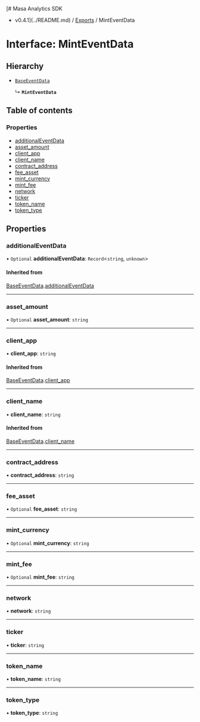 [# Masa Analytics SDK
 - v0.4.1](../README.md) / [Exports](../modules.md) / MintEventData

# Interface: MintEventData

## Hierarchy

- [`BaseEventData`](BaseEventData.md)

  ↳ **`MintEventData`**

## Table of contents

### Properties

- [additionalEventData](MintEventData.md#additionaleventdata)
- [asset\_amount](MintEventData.md#asset_amount)
- [client\_app](MintEventData.md#client_app)
- [client\_name](MintEventData.md#client_name)
- [contract\_address](MintEventData.md#contract_address)
- [fee\_asset](MintEventData.md#fee_asset)
- [mint\_currency](MintEventData.md#mint_currency)
- [mint\_fee](MintEventData.md#mint_fee)
- [network](MintEventData.md#network)
- [ticker](MintEventData.md#ticker)
- [token\_name](MintEventData.md#token_name)
- [token\_type](MintEventData.md#token_type)

## Properties

### additionalEventData

• `Optional` **additionalEventData**: `Record`\<`string`, `unknown`\>

#### Inherited from

[BaseEventData](BaseEventData.md).[additionalEventData](BaseEventData.md#additionaleventdata)

___

### asset\_amount

• `Optional` **asset\_amount**: `string`

___

### client\_app

• **client\_app**: `string`

#### Inherited from

[BaseEventData](BaseEventData.md).[client_app](BaseEventData.md#client_app)

___

### client\_name

• **client\_name**: `string`

#### Inherited from

[BaseEventData](BaseEventData.md).[client_name](BaseEventData.md#client_name)

___

### contract\_address

• **contract\_address**: `string`

___

### fee\_asset

• `Optional` **fee\_asset**: `string`

___

### mint\_currency

• `Optional` **mint\_currency**: `string`

___

### mint\_fee

• `Optional` **mint\_fee**: `string`

___

### network

• **network**: `string`

___

### ticker

• **ticker**: `string`

___

### token\_name

• **token\_name**: `string`

___

### token\_type

• **token\_type**: `string`
